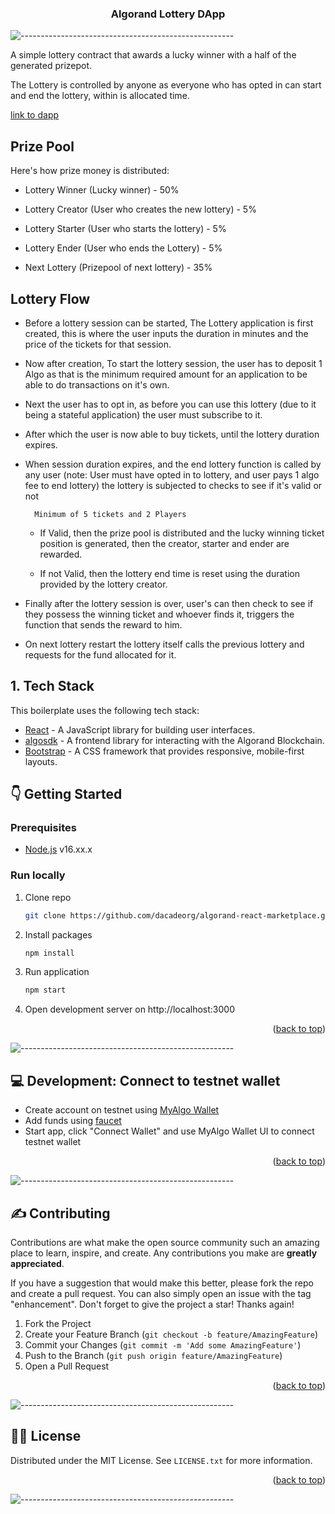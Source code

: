 
[//]: # (</a>)

<h3 align="center">Algorand Lottery DApp</h3>

</div>

![-----------------------------------------------------](https://raw.githubusercontent.com/andreasbm/readme/master/assets/lines/cloudy.png)
 
A simple lottery contract that awards a lucky winner with a half of the generated prizepot.

The Lottery is controlled by anyone as everyone who has opted in can start and end the lottery, within is allocated time.

[link to dapp](https://JoE11-y.github.io/Algorand-Lottery-DApp)


## Prize Pool
Here's how prize money is distributed:
   - Lottery Winner (Lucky winner)                       - 50%

   - Lottery Creator (User who creates the new lottery)  - 5%

   - Lottery Starter (User who starts the lottery)       - 5%

   - Lottery Ender (User who ends the Lottery)           - 5%

   - Next Lottery (Prizepool of next lottery)            - 35% 



## Lottery Flow
-  Before a lottery session can be started, The Lottery application is first created, this is where the user inputs the duration in minutes and the price of the tickets for that session.

-  Now after creation, To start the lottery session, the user has to deposit 1 Algo as that is the minimum required amount for an application to be able to do transactions on it's own.

-  Next the user has to opt in, as before you can use this lottery (due to it being a stateful application) the user must subscribe to it.

-  After which the user is now able to buy tickets, until the lottery duration expires.

-  When session duration expires, and the end lottery function is called by any user (note: User must have opted in to lottery, and user pays 1 algo fee to end lottery) the lottery is subjected to checks to see if it's valid or not

        
         Minimum of 5 tickets and 2 Players
        

   - If Valid, then the prize pool is distributed and the lucky winning ticket position is generated, then the creator, starter and ender are rewarded.

   - If not Valid, then the lottery end time is reset using the duration provided by the lottery creator.

- Finally after the lottery session is over, user's can then check to see if they possess the winning ticket and whoever finds it, triggers the function that sends the reward to him.

- On next lottery restart the lottery itself calls the previous lottery and requests for the fund allocated for it.


## 1. Tech Stack
This boilerplate uses the following tech stack:
- [React](https://reactjs.org/) - A JavaScript library for building user interfaces.
- [algosdk](https://algorand.github.io/js-algorand-sdk/modules.html) - A frontend library for interacting with the Algorand Blockchain.
- [Bootstrap](https://getbootstrap.com/) - A CSS framework that provides responsive, mobile-first layouts.


<!-- GETTING STARTED -->

## :point_down: Getting Started

### Prerequisites

- [Node.js](https://nodejs.org/en/) v16.xx.x

### Run locally

1. Clone repo
   ```sh
   git clone https://github.com/dacadeorg/algorand-react-marketplace.git
   ```

2. Install packages
   ```sh
   npm install
   ```
3. Run application
   ```sh
   npm start
   ```
4. Open development server on http://localhost:3000

<p align="right">(<a href="#top">back to top</a>)</p>


![-----------------------------------------------------](https://raw.githubusercontent.com/andreasbm/readme/master/assets/lines/cloudy.png)

## :computer: Development: Connect to testnet wallet
- Create account on testnet using [MyAlgo Wallet](https://wallet.myalgo.com/)
- Add funds using [faucet](https://bank.testnet.algorand.network/)
- Start app, click "Connect Wallet" and use MyAlgo Wallet UI to connect testnet wallet


<p align="right">(<a href="#top">back to top</a>)</p>


![-----------------------------------------------------](https://raw.githubusercontent.com/andreasbm/readme/master/assets/lines/cloudy.png)


<!-- CONTRIBUTING -->

## :writing_hand: Contributing

Contributions are what make the open source community such an amazing place to learn, inspire, and create. Any
contributions you make are **greatly appreciated**.

If you have a suggestion that would make this better, please fork the repo and create a pull request. You can also
simply open an issue with the tag "enhancement". Don't forget to give the project a star! Thanks again!

1. Fork the Project
2. Create your Feature Branch (`git checkout -b feature/AmazingFeature`)
3. Commit your Changes (`git commit -m 'Add some AmazingFeature'`)
4. Push to the Branch (`git push origin feature/AmazingFeature`)
5. Open a Pull Request

<p align="right">(<a href="#top">back to top</a>)</p>


![-----------------------------------------------------](https://raw.githubusercontent.com/andreasbm/readme/master/assets/lines/cloudy.png)


<!-- LICENSE -->

## :policeman: License

Distributed under the MIT License. See `LICENSE.txt` for more information.

<p align="right">(<a href="#top">back to top</a>)</p>



![-----------------------------------------------------](https://raw.githubusercontent.com/andreasbm/readme/master/assets/lines/cloudy.png)
